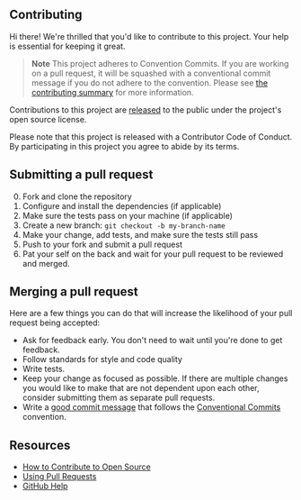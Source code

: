 ## Contributing

Hi there! We're thrilled that you'd like to contribute to this project. Your help is essential for keeping it great.

> **Note**
> This project adheres to Convention Commits. If you are working on a pull request, it will be squashed with a conventional commit message if you do not adhere to the convention. Please see [the contributing summary](https://www.conventionalcommits.org/en/v1.0.0/#summary) for more information.

Contributions to this project are [released](https://help.github.com/articles/github-terms-of-service/#6-contributions-under-repository-license) to the public under the project's open source license.

Please note that this project is released with a Contributor Code of Conduct. By participating in this project you agree to abide by its terms.

## Submitting a pull request

0. Fork and clone the repository
1. Configure and install the dependencies (if applicable)
2. Make sure the tests pass on your machine (if applicable)
3. Create a new branch: `git checkout -b my-branch-name`
4. Make your change, add tests, and make sure the tests still pass
5. Push to your fork and submit a pull request
6. Pat your self on the back and wait for your pull request to be reviewed and merged.

## Merging a pull request

Here are a few things you can do that will increase the likelihood of your pull request being accepted:

- Ask for feedback early. You don't need to wait until you're done to get feedback.
- Follow standards for style and code quality
- Write tests.
- Keep your change as focused as possible. If there are multiple changes you would like to make that are not dependent upon each other, consider submitting them as separate pull requests.
- Write a [good commit message](http://tbaggery.com/2008/04/19/a-note-about-git-commit-messages.html) that follows the [Conventional Commits](https://www.conventionalcommits.org/en/v1.0.0/#summary) convention.

## Resources

- [How to Contribute to Open Source](https://opensource.guide/how-to-contribute/)
- [Using Pull Requests](https://help.github.com/articles/about-pull-requests/)
- [GitHub Help](https://help.github.com)
